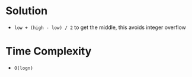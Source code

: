 # Solution
- `low + (high - low) / 2` to get the middle, this avoids integer overflow

# Time Complexity
- `O(logn)`